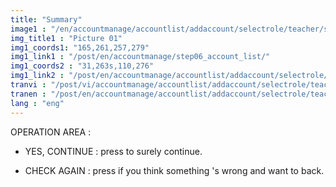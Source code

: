 ```yaml
---
title: "Summary"
image1 : "/en/accountmanage/accountlist/addaccount/selectrole/teacher/sumary/Check.png"
img_title1 : "Picture 01"
img1_coords1: "165,261,257,279"
img1_link1 : "/post/en/accountmanage/step06_account_list/"
img1_coords2 : "31,263s,110,276"
img1_link2 : "/post/en/accountmanage/accountlist/addaccount/selectrole/teacher/step22_sumary/"
tranvi : "/post/vi/accountmanage/accountlist/addaccount/selectrole/teacher/sumary/step23_check/"
tranen : "/post/en/accountmanage/accountlist/addaccount/selectrole/teacher/sumary/step23_check/"
lang : "eng"
---
```

OPERATION AREA :

- YES, CONTINUE : press to surely continue.

- CHECK AGAIN : press if you think something 's wrong and want to back.